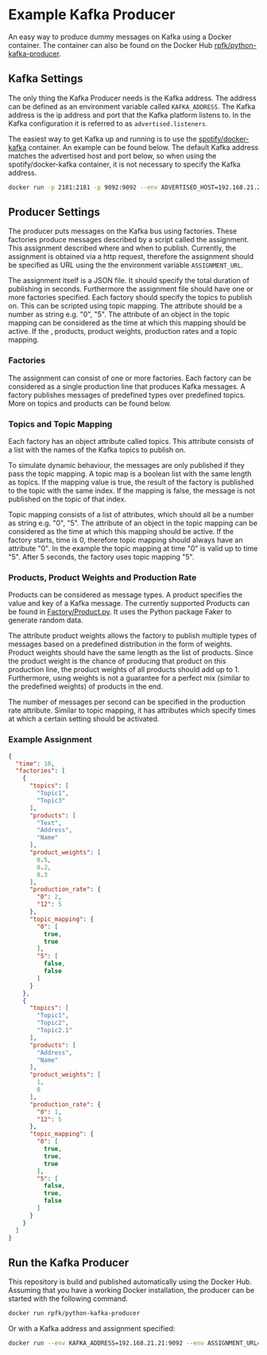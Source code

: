 # Example Kafka Producer

An easy way to produce dummy messages on Kafka using a Docker container. The container can also be found on the Docker Hub [rpfk/python-kafka-producer](https://hub.docker.com/r/rpfk/python-kafka-producer/).

## Kafka Settings

The only thing the Kafka Producer needs is the Kafka address. The address can be defined as an environment variable called `KAFKA_ADDRESS`. The Kafka address is the ip address and port that the Kafka platform listens to. In the Kafka configuration it is referred to as `advertised.listeners`. 

The easiest way to get Kafka up and running is to use the [spotify/docker-kafka](https://github.com/spotify/docker-kafka) container. An example can be found below. The default Kafka address matches the advertised host and port below, so when using the spotify/docker-kafka container, it is not necessary to specify the Kafka address.

```sh
docker run -p 2181:2181 -p 9092:9092 --env ADVERTISED_HOST=192.168.21.21 --env ADVERTISED_PORT=9092 spotify/kafka
```

## Producer Settings

The producer puts messages on the Kafka bus using factories. These factories produce messages described by a script called the assignment. This assignment described where and when to publish. Currently, the assignment is obtained via a http request, therefore the assignment should be specified as URL using the the environment variable `ASSIGNMENT_URL`.

The assignment itself is a JSON file. It should specify the total duration of publishing in seconds. Furthermore the assignment file should have one or more factories specified. Each factory should specify the topics to publish on. This can be scripted using topic mapping. The attribute should be a number as string e.g. "0", "5". The attribute of an object in the topic mapping can be considered as the time at which this mapping should be active. If the , products, product weights, production rates and a topic mapping.  

### Factories

The assignment can consist of one or more factories. Each factory can be considered as a single production line that produces Kafka messages. A factory publishes messages of predefined types over predefined topics. More on topics and products can be found below. 

### Topics and Topic Mapping

Each factory has an object attribute called topics. This attribute consists of a list with the names of the Kafka topics to publish on.

To simulate dynamic behaviour, the messages are only published if they pass the topic mapping. A topic map is a boolean list with the same length as topics. If the mapping value is true, the result of the factory is published to the topic with the same index. If the mapping is false, the message is not published on the topic of that index.

Topic mapping consists of a list of attributes, which should all be a number as string e.g. "0", "5". The attribute of an object in the topic mapping can be considered as the time at which this mapping should be active. If the factory starts, time is 0, therefore topic mapping should always have an attribute "0". In the example the topic mapping at time "0" is valid up to time "5". After 5 seconds, the factory uses topic mapping "5".

### Products, Product Weights and Production Rate

Products can be considered as message types. A product specifies the value and key of a Kafka message. The currently supported Products can be found in [Factory/Product.py](https://github.com/rpfk/python-kafka-producer/blob/master/Factory/Product.py). It uses the Python package Faker to generate random data. 

The attribute product weights allows the factory to publish multiple types of messages based on a predefined distribution in the form of weights. Product weights should have the same length as the list of products. Since the product weight is the chance of producing that product on this production line, the product weights of all products should add up to 1. Furthermore, using weights is not a guarantee for a perfect mix (similar to the predefined weights) of products in the end.   

The number of messages per second can be specified in the production rate attribute. Similar to topic mapping, it has attributes which specify times at which a certain setting should be activated.

### Example Assignment

```json
{
  "time": 10,
  "factories": [
    {
      "topics": [
        "Topic1",
        "Topic3"
      ],
      "products": [
        "Text",
        "Address",
        "Name"
      ],
      "product_weights": [
        0.5,
        0.2,
        0.3
      ],
      "production_rate": {
        "0": 2,
        "12": 5
      },
      "topic_mapping": {
        "0": [
          true,
          true
        ],
        "5": [
          false,
          false
        ]
      }
    },
    {
      "topics": [
        "Topic1",
        "Topic2",
        "Topic2.1"
      ],
      "products": [
        "Address",
        "Name"
      ],
      "product_weights": [
        1,
        0
      ],
      "production_rate": {
        "0": 1,
        "12": 5
      },
      "topic_mapping": {
        "0": [
          true,
          true,
          true
        ],
        "5": [
          false,
          true,
          false
        ]
      }
    }
  ]
}
```

## Run the Kafka Producer

This repository is build and published automatically using the Docker Hub. Assuming that you have a working Docker installation, the producer can be started with the following command.

```sh
docker run rpfk/python-kafka-producer
```

Or with a Kafka address and assignment specified:

```sh
docker run --env KAFKA_ADDRESS=192.168.21.21:9092 --env ASSIGNMENT_URL='https://raw.githubusercontent.com/rpfk/python-kafka-producer-assignment/rpfk-test-600/assignment.json' rpfk/python-kafka-producer
```
